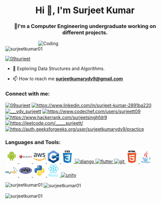<h1 align="center">Hi 👋, I'm Surjeet Kumar</h1>
<h3 align="center">🔭I'm a Computer Engineering undergraduate working on different projects.</h3>
<img align="right" alt="Coding" width="400" src="https://encrypted-tbn0.gstatic.com/images?q=tbn:ANd9GcTXehDbHT4Xx_vQVUW30EQP_z3ymPCjQNiBsg&usqp=CAU">
<p align="left"> <img src="https://komarev.com/ghpvc/?username=surjeetkumar01&label=Profile%20views&color=0e75b6&style=flat" alt="surjeetkumar01" /> </p>

<p align="left"> <a href="https://twitter.com/09surjeet" target="blank"><img src="https://img.shields.io/twitter/follow/09surjeet?logo=twitter&style=for-the-badge" alt="09surjeet" /></a> </p>

- 🌱 Exploring Data Structures and Algorithms.

- 📫 How to reach me **surjeetkumarydv9@gmail.com**

<h3 align="left">Connect with me:</h3>
<p align="left">
<a href="https://twitter.com/09surjeet" target="blank"><img align="center" src="https://raw.githubusercontent.com/rahuldkjain/github-profile-readme-generator/master/src/images/icons/Social/twitter.svg" alt="09surjeet" height="30" width="40" /></a>
<a href="https://linkedin.com/in/https://www.linkedin.com/in/surjeet-kumar-2891ba220" target="blank"><img align="center" src="https://raw.githubusercontent.com/rahuldkjain/github-profile-readme-generator/master/src/images/icons/Social/linked-in-alt.svg" alt="https://www.linkedin.com/in/surjeet-kumar-2891ba220" height="30" width="40" /></a>
<a href="https://instagram.com/___ydv_surjeett" target="blank"><img align="center" src="https://raw.githubusercontent.com/rahuldkjain/github-profile-readme-generator/master/src/images/icons/Social/instagram.svg" alt="___ydv_surjeett" height="30" width="40" /></a>
<a href="https://www.codechef.com/users/https://www.codechef.com/users/surjeett09" target="blank"><img align="center" src="https://cdn.jsdelivr.net/npm/simple-icons@3.1.0/icons/codechef.svg" alt="https://www.codechef.com/users/surjeett09" height="30" width="40" /></a>
<a href="https://www.hackerrank.com/https://www.hackerrank.com/surjeetsinghfdr9" target="blank"><img align="center" src="https://raw.githubusercontent.com/rahuldkjain/github-profile-readme-generator/master/src/images/icons/Social/hackerrank.svg" alt="https://www.hackerrank.com/surjeetsinghfdr9" height="30" width="40" /></a>
<a href="https://www.leetcode.com/https://leetcode.com/_____surjeett/" target="blank"><img align="center" src="https://raw.githubusercontent.com/rahuldkjain/github-profile-readme-generator/master/src/images/icons/Social/leet-code.svg" alt="https://leetcode.com/_____surjeett/" height="30" width="40" /></a>
<a href="https://auth.geeksforgeeks.org/user/https://auth.geeksforgeeks.org/user/surjeetkumarydv9/practice" target="blank"><img align="center" src="https://raw.githubusercontent.com/rahuldkjain/github-profile-readme-generator/master/src/images/icons/Social/geeks-for-geeks.svg" alt="https://auth.geeksforgeeks.org/user/surjeetkumarydv9/practice" height="30" width="40" /></a>
</p>

<h3 align="left">Languages and Tools:</h3>
<p align="left"> <a href="https://developer.android.com" target="_blank" rel="noreferrer"> <img src="https://raw.githubusercontent.com/devicons/devicon/master/icons/android/android-original-wordmark.svg" alt="android" width="40" height="40"/> </a> <a href="https://angular.io" target="_blank" rel="noreferrer"> <img src="https://raw.githubusercontent.com/devicons/devicon/master/icons/angularjs/angularjs-original-wordmark.svg" alt="angularjs" width="40" height="40"/> </a> <a href="https://aws.amazon.com" target="_blank" rel="noreferrer"> <img src="https://raw.githubusercontent.com/devicons/devicon/master/icons/amazonwebservices/amazonwebservices-original-wordmark.svg" alt="aws" width="40" height="40"/> </a> <a href="https://www.w3schools.com/cpp/" target="_blank" rel="noreferrer"> <img src="https://raw.githubusercontent.com/devicons/devicon/master/icons/cplusplus/cplusplus-original.svg" alt="cplusplus" width="40" height="40"/> </a> <a href="https://www.w3schools.com/css/" target="_blank" rel="noreferrer"> <img src="https://raw.githubusercontent.com/devicons/devicon/master/icons/css3/css3-original-wordmark.svg" alt="css3" width="40" height="40"/> </a> <a href="https://www.djangoproject.com/" target="_blank" rel="noreferrer"> <img src="https://cdn.worldvectorlogo.com/logos/django.svg" alt="django" width="40" height="40"/> </a> <a href="https://flutter.dev" target="_blank" rel="noreferrer"> <img src="https://www.vectorlogo.zone/logos/flutterio/flutterio-icon.svg" alt="flutter" width="40" height="40"/> </a> <a href="https://git-scm.com/" target="_blank" rel="noreferrer"> <img src="https://www.vectorlogo.zone/logos/git-scm/git-scm-icon.svg" alt="git" width="40" height="40"/> </a> <a href="https://www.w3.org/html/" target="_blank" rel="noreferrer"> <img src="https://raw.githubusercontent.com/devicons/devicon/master/icons/html5/html5-original-wordmark.svg" alt="html5" width="40" height="40"/> </a> <a href="https://www.java.com" target="_blank" rel="noreferrer"> <img src="https://raw.githubusercontent.com/devicons/devicon/master/icons/java/java-original.svg" alt="java" width="40" height="40"/> </a> <a href="https://www.mysql.com/" target="_blank" rel="noreferrer"> <img src="https://raw.githubusercontent.com/devicons/devicon/master/icons/mysql/mysql-original-wordmark.svg" alt="mysql" width="40" height="40"/> </a> <a href="https://www.php.net" target="_blank" rel="noreferrer"> <img src="https://raw.githubusercontent.com/devicons/devicon/master/icons/php/php-original.svg" alt="php" width="40" height="40"/> </a> <a href="https://www.python.org" target="_blank" rel="noreferrer"> <img src="https://raw.githubusercontent.com/devicons/devicon/master/icons/python/python-original.svg" alt="python" width="40" height="40"/> </a> <a href="https://reactjs.org/" target="_blank" rel="noreferrer"> <img src="https://raw.githubusercontent.com/devicons/devicon/master/icons/react/react-original-wordmark.svg" alt="react" width="40" height="40"/> </a> <a href="https://unity.com/" target="_blank" rel="noreferrer"> <img src="https://www.vectorlogo.zone/logos/unity3d/unity3d-icon.svg" alt="unity" width="40" height="40"/> </a> </p>

<p><img align="left" src="https://github-readme-stats.vercel.app/api/top-langs?username=surjeetkumar01&show_icons=true&locale=en&layout=compact" alt="surjeetkumar01" /></p>

<p>&nbsp;<img align="center" src="https://github-readme-stats.vercel.app/api?username=surjeetkumar01&show_icons=true&locale=en" alt="surjeetkumar01" /></p>

<p><img align="center" src="https://github-readme-streak-stats.herokuapp.com/?user=surjeetkumar01&" alt="surjeetkumar01" /></p>
